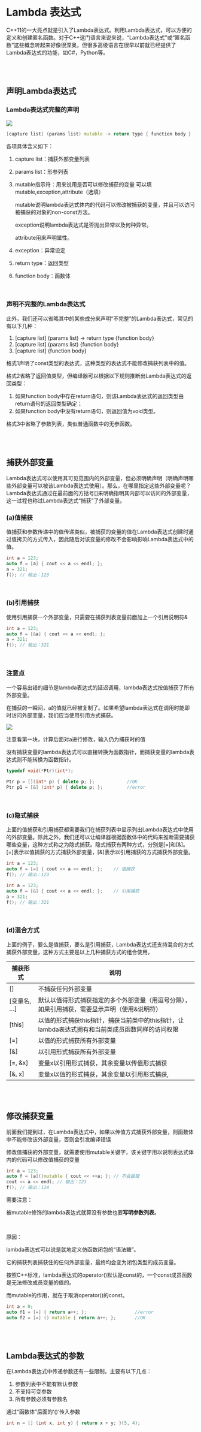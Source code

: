 # Lambda 表达式

C++11的一大亮点就是引入了Lambda表达式。利用Lambda表达式，可以方便的定义和创建匿名函数。对于C++这门语言来说来说，“Lambda表达式”或“匿名函数”这些概念听起来好像很深奥，但很多高级语言在很早以前就已经提供了Lambda表达式的功能，如C#，Python等。

<br>
<br>

## 声明Lambda表达式

### Lambda表达式完整的声明

![](Pics/lambda001.jpg)

```cpp
[capture list] (params list) mutable -> return type { function body }
```
各项具体含义如下：
1. capture list：捕获外部变量列表
2. params list：形参列表
3. mutable指示符：用来说用是否可以修改捕获的变量
    可以填mutable,exception,attribute（选填）

    mutable说明lambda表达式体内的代码可以修改被捕获的变量，并且可以访问被捕获的对象的non-const方法。

    exception说明lambda表达式是否抛出异常以及何种异常。

    attribute用来声明属性。

4. exception：异常设定
5. return type：返回类型
6. function body：函数体

<br>

### 声明不完整的Lambda表达式

此外，我们还可以省略其中的某些成分来声明“不完整”的Lambda表达式，常见的有以下几种：
1. [capture list] (params list) -> return type {function body}
2. [capture list] (params list) {function body}
3. [capture list] {function body}

格式1声明了const类型的表达式，这种类型的表达式不能修改捕获列表中的值。

格式2省略了返回值类型，但编译器可以根据以下规则推断出Lambda表达式的返回类型： 
1. 如果function body中存在return语句，则该Lambda表达式的返回类型由return语句的返回类型确定； 
2. 如果function body中没有return语句，则返回值为void类型。

格式3中省略了参数列表，类似普通函数中的无参函数。


<br>
<br>

## 捕获外部变量

Lambda表达式可以使用其可见范围内的外部变量，但必须明确声明（明确声明哪些外部变量可以被该Lambda表达式使用）。那么，在哪里指定这些外部变量呢？Lambda表达式通过在最前面的方括号[]来明确指明其内部可以访问的外部变量，这一过程也称过Lambda表达式“捕获”了外部变量。

### (a)值捕获

值捕获和参数传递中的值传递类似，被捕获的变量的值在Lambda表达式创建时通过值拷贝的方式传入，因此随后对该变量的修改不会影响影响Lambda表达式中的值。

```cpp
int a = 123;
auto f = [a] { cout << a << endl; }; 
a = 321;
f(); // 输出：123
```
<br>

### (b)引用捕获

使用引用捕获一个外部变量，只需要在捕获列表变量前面加上一个引用说明符&

```cpp
int a = 123;
auto f = [&a] { cout << a << endl; }; 
a = 321;
f(); // 输出：321
```

<br>

### 注意点

一个容易出错的细节是lambda表达式的延迟调用，lambda表达式按值捕获了所有外部变量。

在捕获的一瞬间，a的值就已经被复制了。如果希望lambda表达式在调用时能即时访问外部变量，我们应当使用引用方式捕获。

![](Pics/lambda002.png)

注意看第一块，计算后面对a进行修改，输入仍为捕获时的值

没有捕获变量的lambda表达式可以直接转换为函数指针，而捕获变量的lambda表达式则不能转换为函数指针。

```cpp
typedef void(*Ptr)(int*);
 
Ptr p = [](int* p) { delete p; };            //OK
Ptr p1 = [&] (int* p) { delete p; };         //error
```

<br>

### (c)隐式捕获

上面的值捕获和引用捕获都需要我们在捕获列表中显示列出Lambda表达式中使用的外部变量。除此之外，我们还可以让编译器根据函数体中的代码来推断需要捕获哪些变量，这种方式称之为隐式捕获。隐式捕获有两种方式，分别是[=]和[&]。[=]表示以值捕获的方式捕获外部变量，[&]表示以引用捕获的方式捕获外部变量。

```cpp
int a = 123;
auto f = [=] { cout << a << endl; };    // 值捕获
f(); // 输出：123

int a = 123;
auto f = [&] { cout << a << endl; };    // 引用捕获
a = 321;
f(); // 输出：321
```

<br>

### (d)混合方式

上面的例子，要么是值捕获，要么是引用捕获，Lambda表达式还支持混合的方式捕获外部变量，这种方式主要是以上几种捕获方式的组合使用。

|捕获形式|说明|
|-----|---|
|[]|不捕获任何外部变量
|[变量名, …]|默认以值得形式捕获指定的多个外部变量（用逗号分隔），如果引用捕获，需要显示声明（使用&说明符）|
|[this]|以值的形式捕获this指针，捕获当前类中的this指针，让lambda表达式拥有和当前类成员函数同样的访问权限|
|[=]|以值的形式捕获所有外部变量|
|[&]|以引用形式捕获所有外部变量|
|[=, &x]|变量x以引用形式捕获，其余变量以传值形式捕获|
|[&, x]|变量x以值的形式捕获，其余变量以引用形式捕获,|

<br>
<br>

## 修改捕获变量

前面我们提到过，在Lambda表达式中，如果以传值方式捕获外部变量，则函数体中不能修改该外部变量，否则会引发编译错误

修改值捕获的外部变量，就需要使用mutable关键字，该关键字用以说明表达式体内的代码可以修改值捕获的变量

```cpp
int a = 123;
auto f = [a]()mutable { cout << ++a; }; // 不会报错
cout << a << endl; // 输出：123
f(); // 输出：124
```

需要注意：

被mutable修饰的lambda表达式就算没有参数也要**写明参数列表**。

<br>

原因：

lambda表达式可以说是就地定义仿函数闭包的“语法糖”。

它的捕获列表捕获住的任何外部变量，最终均会变为闭包类型的成员变量。

按照C++标准，lambda表达式的operator()默认是const的，一个const成员函数是无法修改成员变量的值的。

而mutable的作用，就在于取消operator()的const。

```cpp
int a = 0;
auto f1 = [=] { return a++; };                  //error
auto f2 = [=] () mutable { return a++; };       //OK
```
<br>
<br>

## Lambda表达式的参数

在Lambda表达式中传递参数还有一些限制，主要有以下几点：
1. 参数列表中不能有默认参数
2. 不支持可变参数
3. 所有参数必须有参数名

通过“函数体”后面的‘()’传入参数

```cpp
int n = [] (int x, int y) { return x + y; }(5, 4);
```

<br>
<br>

